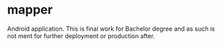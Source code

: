 # mapper
Android application. This is final work for Bachelor degree and as such is not ment for further deployment or production after.
